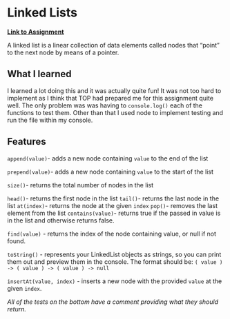 # Linked Lists

[**Link to Assignment**](https://baguirre03.github.io/weather-app/)

A linked list is a linear collection of data elements called nodes that “point” to the next node by means of a pointer.

## What I learned

I learned a lot doing this and it was actually quite fun! It was not too hard to implement as I think that TOP had prepared me for this assignment quite well. The only problem was was having to `console.log()` each of the functions to test them. Other than that I used node to implement testing and run the file within my console.

## Features

`append(value)`- adds a new node containing `value` to the end of the list

`prepend(value)`- adds a new node containing `value` to the start of the list

`size()`- returns the total number of nodes in the list

`head()`- returns the first node in the list
`tail()`- returns the last node in the list
`at(index)`- returns the node at the given `index`
`pop()`- removes the last element from the list
`contains(value)`- returns true if the passed in value is in the list and otherwise returns false.

`find(value)` - returns the index of the node containing value, or null if not found.

`toString()` - represents your LinkedList objects as strings, so you can print them out and preview them in the console. The format should be: `( value ) -> ( value ) -> ( value ) -> null`

`insertAt(value, index)` - inserts a new node with the provided `value` at the given `index`.

_All of the tests on the bottom have a comment providing what they should return._
